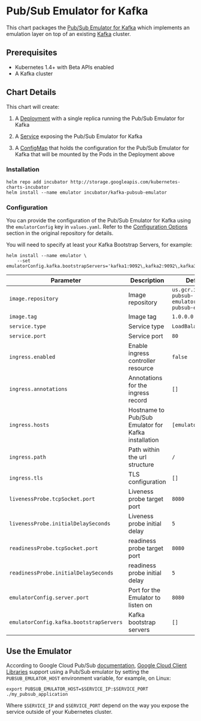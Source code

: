 # Pub/Sub Emulator for Kafka

This chart packages the [Pub/Sub Emulator for
Kafka](https://github.com/GoogleCloudPlatform/kafka-pubsub-emulator) which
implements an emulation layer on top of an existing
[Kafka](https://kafka.apache.org/) cluster.

## Prerequisites
* Kubernetes 1.4+ with Beta APIs enabled
* A Kafka cluster


## Chart Details
This chart will create:

1. A
   [Deployment](https://kubernetes.io/docs/concepts/workloads/controllers/deployment/)
   with a single replica running the Pub/Sub Emulator for Kafka

2. A
   [Service](https://kubernetes.io/docs/concepts/services-networking/service/)
   exposing the Pub/Sub Emulator for Kafka

3. A [ConfigMap](https://kubernetes.io/docs/tutorials/configuration/) that
   holds the configuration for the Pub/Sub Emulator for Kafka that will be
   mounted by the Pods in the Deployment above

### Installation

```
helm repo add incubator http://storage.googleapis.com/kubernetes-charts-incubator
helm install --name emulator incubator/kafka-pubsub-emulator
```

### Configuration

You can provide the configuration of the Pub/Sub Emulator for Kafka using the
`emulatorConfig` key in `values.yaml`. Refer to the [Configuration
Options](https://github.com/GoogleCloudPlatform/kafka-pubsub-emulator#configuration-options)
section in the original repository for details.

You will need to specify at least your Kafka Bootstrap Servers, for example:

```
helm install --name emulator \
    --set emulatorConfig.kafka.bootstrapServers='kafka1:9092\,kafka2:9092\,kafka3:9092'
```

|Parameter|Description|Default|
| - | - | - |
| `image.repository` | Image repository | `us.gcr.io/kafka-pubsub-emulator/kafka-pubsub-emulator`
| `image.tag` | Image tag | `1.0.0.0`
| `service.type` | Service type | `LoadBalancer`
| `service.port` | Service port | `80`
| `ingress.enabled` | Enable ingress controller resource | `false`
| `ingress.annotations` | Annotations for the ingress record | `[]`
| `ingress.hosts` | Hostname to Pub/Sub Emulator for Kafka installation | `[emulator.local]`
| `ingress.path` | Path within the url structure | `/`
| `ingress.tls ` | TLS configuration | `[]`
| `livenessProbe.tcpSocket.port`| Liveness probe target port | `8080`
| `livenessProbe.initialDelaySeconds`| Liveness probe initial delay | `5`
| `readinessProbe.tcpSocket.port`| readiness probe target port | `8080`
| `readinessProbe.initialDelaySeconds`| readiness probe initial delay | `5`
| `emulatorConfig.server.port` | Port for the Emulator to listen on | `8080`
| `emulatorConfig.kafka.bootstrapServers` | Kafka bootstrap servers | `[]`

## Use the Emulator

According to Google Cloud Pub/Sub
[documentation](https://cloud.google.com/pubsub/docs/emulator), [Google Cloud
Client
Libraries](https://cloud.google.com/pubsub/docs/reference/libraries#gcloud-libraries)
support using a Pub/Sub emulator by setting the `PUBSUB_EMULATOR_HOST`
environment variable, for example, on Linux:
```
export PUBSUB_EMULATOR_HOST=$SERVICE_IP:$SERVICE_PORT
./my_pubsub_application
```
Where `$SERVICE_IP` and `$SERVICE_PORT` depend on the way you expose the
service outside of your Kubernetes cluster.
